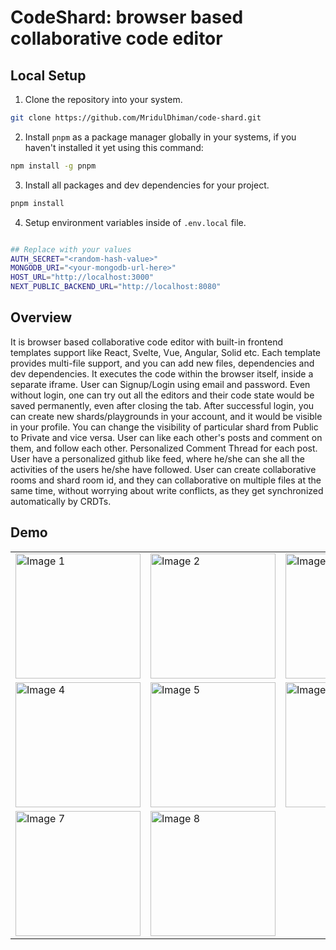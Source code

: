 # CodeShard: browser based collaborative code editor

<!-- ## High Level Design

<img src="images/final high level design.png" alt="Image 1" /> -->

## Local Setup

1. Clone the repository into your system.

```bash
git clone https://github.com/MridulDhiman/code-shard.git
```

2. Install `pnpm` as a package manager globally in your systems, if you haven't installed it yet using this command:

```bash
npm install -g pnpm
```

3. Install all packages and dev dependencies for your project.

```bash
pnpm install
```

4. Setup environment variables inside of `.env.local` file.

```bash

## Replace with your values
AUTH_SECRET="<random-hash-value>"
MONGODB_URI="<your-mongodb-url-here>"
HOST_URL="http://localhost:3000"
NEXT_PUBLIC_BACKEND_URL="http://localhost:8080"
```

## Overview

It is browser based collaborative code editor with built-in frontend templates support like React, Svelte, Vue, Angular, Solid etc. Each template provides multi-file support, and you can add new files, dependencies and dev dependencies. It executes the code within the browser itself, inside a separate iframe. User can Signup/Login using email and password. Even without login, one can try out all the editors and their code state would be saved permanently, even after closing the tab. After successful login, you can create new shards/playgrounds in your account, and it would be visible in your profile. You can change the visibility of particular shard from Public to Private and vice versa. User can like each other's posts and comment on them, and follow each other. Personalized Comment Thread for each post. User have a personalized github like feed, where he/she can she all the activities of the users he/she have followed. User can create collaborative rooms and shard room id, and they can collaborative on multiple files at the same time, without worrying about write conflicts, as they get synchronized automatically by CRDTs.

## Demo

<table>
  <tr>
    <td><img src="images/image-10.png" alt="Image 1" width="200"/></td>
    <td><img src="images/shard.png" alt="Image 2" width="200"/></td>
    <td><img src="images/image-3.png" alt="Image 3" width="200"/></td>
  </tr>
  <tr>
    <td><img src="images/image-4.png" alt="Image 4" width="200"/></td>
    <td><img src="images/image-5.png" alt="Image 5" width="200"/></td>
    <td><img src="images/image-7.png" alt="Image 6" width="200"/></td>
  </tr>
  <tr>
    <td><img src="images/image-8.png" alt="Image 7" width="200"/></td>
    <td><img src="images/image-9.png" alt="Image 8" width="200"/></td>
    <td></td>
  </tr>
</table>
